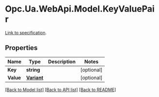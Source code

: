 # Opc.Ua.WebApi.Model.KeyValuePair
[Link to specification](https://reference.opcfoundation.org/v105/Core/docs/Part5/12.21).

## Properties

Name | Type | Description | Notes
------------ | ------------- | ------------- | -------------
**Key** | **string** |  | [optional] 
**Value** | [**Variant**](Variant.md) |  | [optional] 

[[Back to Model list]](../README.md#documentation-for-models) [[Back to API list]](../README.md#documentation-for-api-endpoints) [[Back to README]](../README.md)

